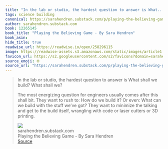 ```yaml
---
title: "In the lab or studio, the hardest question to answer is What..."
tags: science building
canonical: https://sarahendren.substack.com/p/playing-the-believing-game
author: sarahendren.substack.com
book: 12265145
book_title: "Playing the Believing Game - By Sara Hendren"
book_asin: 
hide_title: true
readwise_url: https://readwise.io/open/258296115
image: https://readwise-assets.s3.amazonaws.com/static/images/article1.be68295a7e40.png
favicon_url: https://s2.googleusercontent.com/s2/favicons?domain=sarahendren.substack.com
source_emoji: 🌐
source_url: "https://sarahendren.substack.com/p/playing-the-believing-game#:~:text=In%20the%20lab,or%203D%20printing."
---
```


> In the lab or studio, the hardest question to answer is What shall we build? What shall we?
> 
> The most energizing question for engineers usually comes after this shall bit. They want to rush to: How do we build it? Or even: What can we build with the stuff we’ve got? They want to minimize the talking and get to the build itself, wrangling with code or laser cutters or 3D printing.
> <div class="quoteback-footer"><div class="quoteback-avatar"><img class="mini-favicon" src="https://s2.googleusercontent.com/s2/favicons?domain=sarahendren.substack.com"></div><div class="quoteback-metadata"><div class="metadata-inner"><span style="display:none">FROM:</span><div aria-label="sarahendren.substack.com" class="quoteback-author"> sarahendren.substack.com</div><div aria-label="Playing the Believing Game - By Sara Hendren" class="quoteback-title"> Playing the Believing Game - By Sara Hendren</div></div></div><div class="quoteback-backlink"><a target="_blank" aria-label="go to the full text of this quotation" rel="noopener" href="https://sarahendren.substack.com/p/playing-the-believing-game#:~:text=In%20the%20lab,or%203D%20printing." class="quoteback-arrow"> Source</a></div></div>